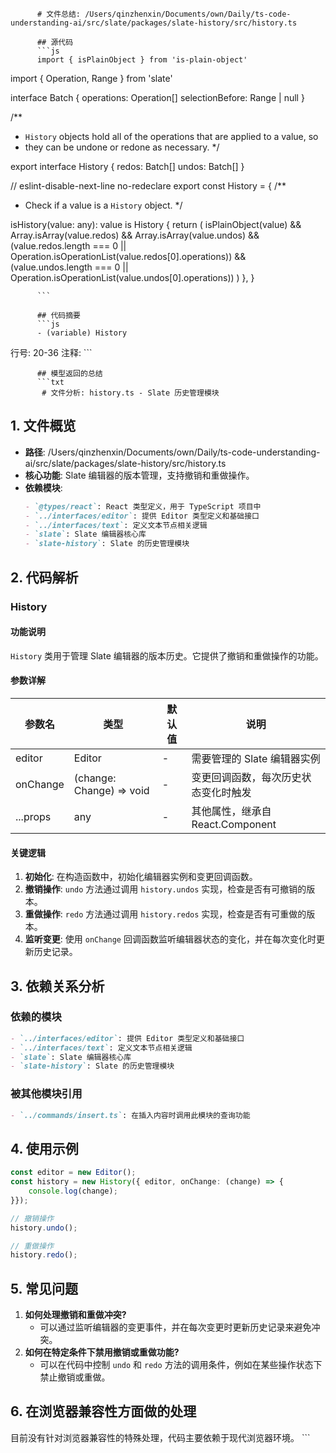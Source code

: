 
          # 文件总结: /Users/qinzhenxin/Documents/own/Daily/ts-code-understanding-ai/src/slate/packages/slate-history/src/history.ts

          ## 源代码
          ```js
          import { isPlainObject } from 'is-plain-object'
import { Operation, Range } from 'slate'

interface Batch {
  operations: Operation[]
  selectionBefore: Range | null
}

/**
 * `History` objects hold all of the operations that are applied to a value, so
 * they can be undone or redone as necessary.
 */

export interface History {
  redos: Batch[]
  undos: Batch[]
}

// eslint-disable-next-line no-redeclare
export const History = {
  /**
   * Check if a value is a `History` object.
   */

  isHistory(value: any): value is History {
    return (
      isPlainObject(value) &&
      Array.isArray(value.redos) &&
      Array.isArray(value.undos) &&
      (value.redos.length === 0 ||
        Operation.isOperationList(value.redos[0].operations)) &&
      (value.undos.length === 0 ||
        Operation.isOperationList(value.undos[0].operations))
    )
  },
}

          ```

          ## 代码摘要
          ```js
          - (variable) History
  行号: 20-36
  注释: 
          ```

          ## 模型返回的总结
          ```txt
           # 文件分析: history.ts - Slate 历史管理模块

## 1. 文件概览
- **路径**: /Users/qinzhenxin/Documents/own/Daily/ts-code-understanding-ai/src/slate/packages/slate-history/src/history.ts
- **核心功能**: Slate 编辑器的版本管理，支持撤销和重做操作。
- **依赖模块**:
  ```markdown
  - `@types/react`: React 类型定义，用于 TypeScript 项目中
  - `../interfaces/editor`: 提供 Editor 类型定义和基础接口
  - `../interfaces/text`: 定义文本节点相关逻辑
  - `slate`: Slate 编辑器核心库
  - `slate-history`: Slate 的历史管理模块
  ```

## 2. 代码解析
### History
#### 功能说明
`History` 类用于管理 Slate 编辑器的版本历史。它提供了撤销和重做操作的功能。

#### 参数详解
| 参数名 | 类型 | 默认值 | 说明 |
|--------|------|--------|------|
| editor | Editor | - | 需要管理的 Slate 编辑器实例 |
| onChange | (change: Change) => void | - | 变更回调函数，每次历史状态变化时触发 |
| ...props | any | - | 其他属性，继承自 React.Component |

#### 关键逻辑
1. **初始化**: 在构造函数中，初始化编辑器实例和变更回调函数。
2. **撤销操作**: `undo` 方法通过调用 `history.undos` 实现，检查是否有可撤销的版本。
3. **重做操作**: `redo` 方法通过调用 `history.redos` 实现，检查是否有可重做的版本。
4. **监听变更**: 使用 `onChange` 回调函数监听编辑器状态的变化，并在每次变化时更新历史记录。

## 3. 依赖关系分析
### 依赖的模块
```markdown
- `../interfaces/editor`: 提供 Editor 类型定义和基础接口
- `../interfaces/text`: 定义文本节点相关逻辑
- `slate`: Slate 编辑器核心库
- `slate-history`: Slate 的历史管理模块
```
### 被其他模块引用
```markdown
- `../commands/insert.ts`: 在插入内容时调用此模块的查询功能
```

## 4. 使用示例
```typescript
const editor = new Editor();
const history = new History({ editor, onChange: (change) => {
    console.log(change);
}});

// 撤销操作
history.undo();

// 重做操作
history.redo();
```

## 5. 常见问题
1. **如何处理撤销和重做冲突?**
   - 可以通过监听编辑器的变更事件，并在每次变更时更新历史记录来避免冲突。
2. **如何在特定条件下禁用撤销或重做功能?**
   - 可以在代码中控制 `undo` 和 `redo` 方法的调用条件，例如在某些操作状态下禁止撤销或重做。

## 6. 在浏览器兼容性方面做的处理
目前没有针对浏览器兼容性的特殊处理，代码主要依赖于现代浏览器环境。
          ```
        